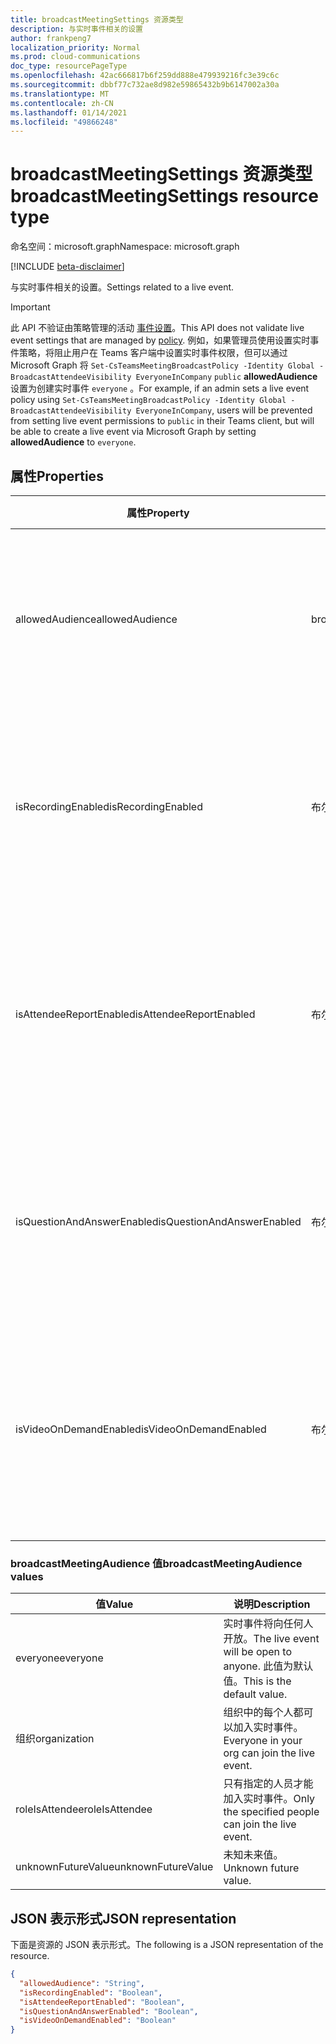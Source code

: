 ```yaml
---
title: broadcastMeetingSettings 资源类型
description: 与实时事件相关的设置
author: frankpeng7
localization_priority: Normal
ms.prod: cloud-communications
doc_type: resourcePageType
ms.openlocfilehash: 42ac666817b6f259dd888e479939216fc3e39c6c
ms.sourcegitcommit: dbbf77c732ae8d982e59865432b9b6147002a30a
ms.translationtype: MT
ms.contentlocale: zh-CN
ms.lasthandoff: 01/14/2021
ms.locfileid: "49866248"
---
```

# <a name="broadcastmeetingsettings-resource-type"></a><span data-ttu-id="c6354-103">broadcastMeetingSettings 资源类型</span><span class="sxs-lookup"><span data-stu-id="c6354-103">broadcastMeetingSettings resource type</span></span>

<span data-ttu-id="c6354-104">命名空间：microsoft.graph</span><span class="sxs-lookup"><span data-stu-id="c6354-104">Namespace: microsoft.graph</span></span>

[!INCLUDE [beta-disclaimer](../../includes/beta-disclaimer.md)]

<span data-ttu-id="c6354-105">与实时事件相关的设置。</span><span class="sxs-lookup"><span data-stu-id="c6354-105">Settings related to a live event.</span></span>

> [!IMPORTANT]
> <span data-ttu-id="c6354-106">此 API 不验证由策略管理的活动 [事件设置](/microsoftteams/teams-live-events/set-teams-live-events-policies-using-powershell)。</span><span class="sxs-lookup"><span data-stu-id="c6354-106">This API does not validate live event settings that are managed by [policy](/microsoftteams/teams-live-events/set-teams-live-events-policies-using-powershell).</span></span>
> <span data-ttu-id="c6354-107">例如，如果管理员使用设置实时事件策略，将阻止用户在 Teams 客户端中设置实时事件权限，但可以通过 Microsoft Graph 将 `Set-CsTeamsMeetingBroadcastPolicy -Identity Global -BroadcastAttendeeVisibility EveryoneInCompany` `public` **allowedAudience** 设置为创建实时事件 `everyone` 。</span><span class="sxs-lookup"><span data-stu-id="c6354-107">For example, if an admin sets a live event policy using `Set-CsTeamsMeetingBroadcastPolicy -Identity Global -BroadcastAttendeeVisibility EveryoneInCompany`, users will be prevented from setting live event permissions to `public` in their Teams client, but will be able to create a live event via Microsoft Graph by setting **allowedAudience** to `everyone`.</span></span> 

## <a name="properties"></a><span data-ttu-id="c6354-108">属性</span><span class="sxs-lookup"><span data-stu-id="c6354-108">Properties</span></span>

| <span data-ttu-id="c6354-109">属性</span><span class="sxs-lookup"><span data-stu-id="c6354-109">Property</span></span>                   | <span data-ttu-id="c6354-110">类型</span><span class="sxs-lookup"><span data-stu-id="c6354-110">Type</span></span>                     | <span data-ttu-id="c6354-111">说明</span><span class="sxs-lookup"><span data-stu-id="c6354-111">Description</span></span>                                                                     |
| -------------------------- | ------------------------ | ------------------------------------------------------------------------------- |
| <span data-ttu-id="c6354-112">allowedAudience</span><span class="sxs-lookup"><span data-stu-id="c6354-112">allowedAudience</span></span>            | <span data-ttu-id="c6354-113">broadcastMeetingAudience</span><span class="sxs-lookup"><span data-stu-id="c6354-113">broadcastMeetingAudience</span></span> | <span data-ttu-id="c6354-114">定义可加入实时事件的人。</span><span class="sxs-lookup"><span data-stu-id="c6354-114">Defines who can join the live event.</span></span> <span data-ttu-id="c6354-115">下表列出了可能的值。</span><span class="sxs-lookup"><span data-stu-id="c6354-115">Possible values are listed in the following table.</span></span> |
| <span data-ttu-id="c6354-116">isRecordingEnabled</span><span class="sxs-lookup"><span data-stu-id="c6354-116">isRecordingEnabled</span></span>         | <span data-ttu-id="c6354-117">布尔</span><span class="sxs-lookup"><span data-stu-id="c6354-117">Boolean</span></span>                  | <span data-ttu-id="c6354-118">指示是否为此实时事件启用录制。</span><span class="sxs-lookup"><span data-stu-id="c6354-118">Indicates whether recording is enabled for this live event.</span></span> <span data-ttu-id="c6354-119">默认值为 `false`。</span><span class="sxs-lookup"><span data-stu-id="c6354-119">Default value is `false`.</span></span>          |
| <span data-ttu-id="c6354-120">isAttendeeReportEnabled</span><span class="sxs-lookup"><span data-stu-id="c6354-120">isAttendeeReportEnabled</span></span>    | <span data-ttu-id="c6354-121">布尔</span><span class="sxs-lookup"><span data-stu-id="c6354-121">Boolean</span></span>                  | <span data-ttu-id="c6354-122">指示是否为此实时事件启用与会者报告。</span><span class="sxs-lookup"><span data-stu-id="c6354-122">Indicates whether attendee report is enabled for this live event.</span></span> <span data-ttu-id="c6354-123">默认值为 `false`。</span><span class="sxs-lookup"><span data-stu-id="c6354-123">Default value is `false`.</span></span>    |
| <span data-ttu-id="c6354-124">isQuestionAndAnswerEnabled</span><span class="sxs-lookup"><span data-stu-id="c6354-124">isQuestionAndAnswerEnabled</span></span> | <span data-ttu-id="c6354-125">布尔</span><span class="sxs-lookup"><span data-stu-id="c6354-125">Boolean</span></span>                  | <span data-ttu-id="c6354-126">指示是否为此实时&启用问答。</span><span class="sxs-lookup"><span data-stu-id="c6354-126">Indicates whether Q&A is enabled for this live event.</span></span> <span data-ttu-id="c6354-127">默认值为 `false`。</span><span class="sxs-lookup"><span data-stu-id="c6354-127">Default value is `false`.</span></span>                |
| <span data-ttu-id="c6354-128">isVideoOnDemandEnabled</span><span class="sxs-lookup"><span data-stu-id="c6354-128">isVideoOnDemandEnabled</span></span>     | <span data-ttu-id="c6354-129">布尔</span><span class="sxs-lookup"><span data-stu-id="c6354-129">Boolean</span></span>                  | <span data-ttu-id="c6354-130">指示是否为此实时事件启用视频按需播放。</span><span class="sxs-lookup"><span data-stu-id="c6354-130">Indicates whether video on demand is enabled for this live event.</span></span> <span data-ttu-id="c6354-131">默认值为 `false`。</span><span class="sxs-lookup"><span data-stu-id="c6354-131">Default value is `false`.</span></span>    |

### <a name="broadcastmeetingaudience-values"></a><span data-ttu-id="c6354-132">broadcastMeetingAudience 值</span><span class="sxs-lookup"><span data-stu-id="c6354-132">broadcastMeetingAudience values</span></span>

| <span data-ttu-id="c6354-133">值</span><span class="sxs-lookup"><span data-stu-id="c6354-133">Value</span></span>              | <span data-ttu-id="c6354-134">说明</span><span class="sxs-lookup"><span data-stu-id="c6354-134">Description</span></span>                                                       |
| ------------------ | ----------------------------------------------------------------- |
| <span data-ttu-id="c6354-135">everyone</span><span class="sxs-lookup"><span data-stu-id="c6354-135">everyone</span></span>           | <span data-ttu-id="c6354-136">实时事件将向任何人开放。</span><span class="sxs-lookup"><span data-stu-id="c6354-136">The live event will be open to anyone.</span></span> <span data-ttu-id="c6354-137">此值为默认值。</span><span class="sxs-lookup"><span data-stu-id="c6354-137">This is the default value.</span></span> |
| <span data-ttu-id="c6354-138">组织</span><span class="sxs-lookup"><span data-stu-id="c6354-138">organization</span></span>       | <span data-ttu-id="c6354-139">组织中的每个人都可以加入实时事件。</span><span class="sxs-lookup"><span data-stu-id="c6354-139">Everyone in your org can join the live event.</span></span>                     |
| <span data-ttu-id="c6354-140">roleIsAttendee</span><span class="sxs-lookup"><span data-stu-id="c6354-140">roleIsAttendee</span></span>     | <span data-ttu-id="c6354-141">只有指定的人员才能加入实时事件。</span><span class="sxs-lookup"><span data-stu-id="c6354-141">Only the specified people can join the live event.</span></span>                |
| <span data-ttu-id="c6354-142">unknownFutureValue</span><span class="sxs-lookup"><span data-stu-id="c6354-142">unknownFutureValue</span></span> | <span data-ttu-id="c6354-143">未知未来值。</span><span class="sxs-lookup"><span data-stu-id="c6354-143">Unknown future value.</span></span>                                             |

## <a name="json-representation"></a><span data-ttu-id="c6354-144">JSON 表示形式</span><span class="sxs-lookup"><span data-stu-id="c6354-144">JSON representation</span></span>

<span data-ttu-id="c6354-145">下面是资源的 JSON 表示形式。</span><span class="sxs-lookup"><span data-stu-id="c6354-145">The following is a JSON representation of the resource.</span></span>

<!-- {
  "blockType": "resource",
  "optionalProperties": [],
  "@odata.type": "microsoft.graph.broadcastMeetingSettings"
}-->
```json
{
  "allowedAudience": "String",
  "isRecordingEnabled": "Boolean",
  "isAttendeeReportEnabled": "Boolean",
  "isQuestionAndAnswerEnabled": "Boolean",
  "isVideoOnDemandEnabled": "Boolean"
}
```

<!-- uuid: 8fcb5dbc-d5aa-4681-8e31-b001d5168d79
2015-10-25 14:57:30 UTC -->
<!--
{
  "type": "#page.annotation",
  "description": "broadcastSettings resource",
  "keywords": "",
  "section": "documentation",
  "tocPath": "",
  "suppressions": []
}
-->
